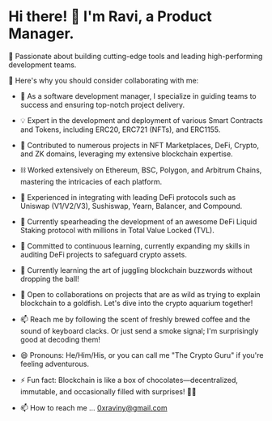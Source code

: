 # Hi there! 👋 I'm Ravi, a Product Manager.

🔧 Passionate about building cutting-edge tools and leading high-performing development teams.

🌟 Here's why you should consider collaborating with me:

- 💼 As a software development manager, I specialize in guiding teams to success and ensuring top-notch project delivery.
- 💡 Expert in the development and deployment of various Smart Contracts and Tokens, including ERC20, ERC721 (NFTs), and ERC1155.
- 🚀 Contributed to numerous projects in NFT Marketplaces, DeFi, Crypto, and ZK domains, leveraging my extensive blockchain expertise.
- ⛓️ Worked extensively on Ethereum, BSC, Polygon, and Arbitrum Chains, mastering the intricacies of each platform.
- 💱 Experienced in integrating with leading DeFi protocols such as Uniswap (V1/V2/V3), Sushiswap, Yearn, Balancer, and Compound.
- 🔭 Currently spearheading the development of an awesome DeFi Liquid Staking protocol with millions in Total Value Locked (TVL).
- 🌱 Committed to continuous learning, currently expanding my skills in auditing DeFi projects to safeguard crypto assets.


- 🌱 Currently learning the art of juggling blockchain buzzwords without dropping the ball!
- 💞️ Open to collaborations on projects that are as wild as trying to explain blockchain to a goldfish. Let's dive into the crypto aquarium together!
- 📫 Reach me by following the scent of freshly brewed coffee and the sound of keyboard clacks. Or just send a smoke signal; I'm surprisingly good at decoding them!
- 😄 Pronouns: He/Him/His, or you can call me "The Crypto Guru" if you're feeling adventurous.
- ⚡ Fun fact: Blockchain is like a box of chocolates—decentralized, immutable, and occasionally filled with surprises! 🍫🔗

- 📫 How to reach me ... 0xraviny@gmail.com
  
<!---
0xraviny/0xraviny is a ✨ special ✨ repository because its `README.md` (this file) appears on your GitHub profile.
You can click the Preview link to take a look at your changes.
--->
